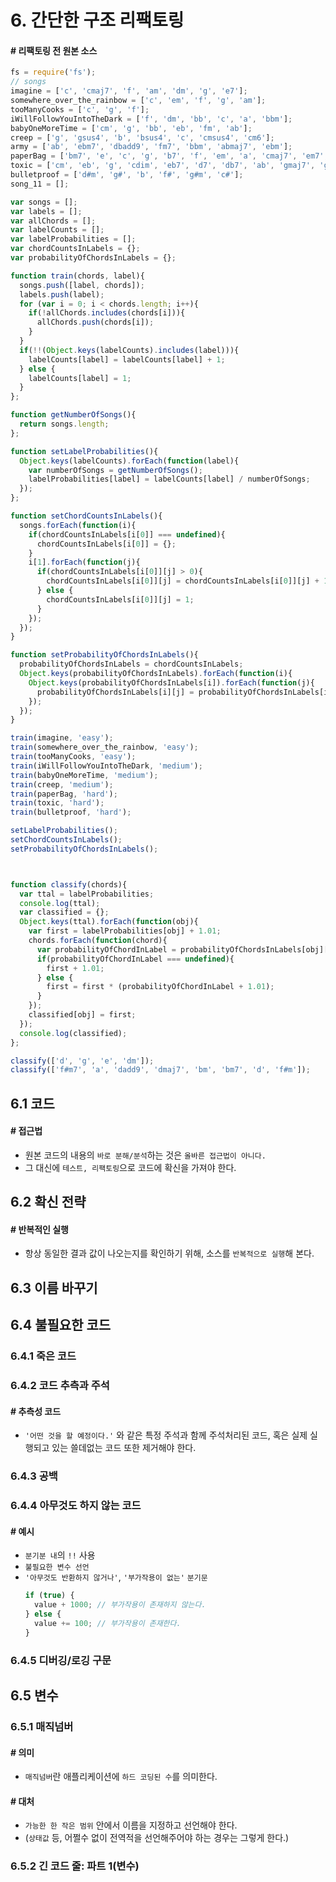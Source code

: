 # 6. 간단한 구조 리팩토링

#### # 리팩토링 전 원본 소스

```javascript
fs = require('fs');
// songs
imagine = ['c', 'cmaj7', 'f', 'am', 'dm', 'g', 'e7'];
somewhere_over_the_rainbow = ['c', 'em', 'f', 'g', 'am'];
tooManyCooks = ['c', 'g', 'f'];
iWillFollowYouIntoTheDark = ['f', 'dm', 'bb', 'c', 'a', 'bbm'];
babyOneMoreTime = ['cm', 'g', 'bb', 'eb', 'fm', 'ab'];
creep = ['g', 'gsus4', 'b', 'bsus4', 'c', 'cmsus4', 'cm6'];
army = ['ab', 'ebm7', 'dbadd9', 'fm7', 'bbm', 'abmaj7', 'ebm'];
paperBag = ['bm7', 'e', 'c', 'g', 'b7', 'f', 'em', 'a', 'cmaj7', 'em7', 'a7', 'f7', 'b'];
toxic = ['cm', 'eb', 'g', 'cdim', 'eb7', 'd7', 'db7', 'ab', 'gmaj7', 'g7'];
bulletproof = ['d#m', 'g#', 'b', 'f#', 'g#m', 'c#'];
song_11 = [];

var songs = [];
var labels = [];
var allChords = [];
var labelCounts = [];
var labelProbabilities = [];
var chordCountsInLabels = {};
var probabilityOfChordsInLabels = {};

function train(chords, label){
  songs.push([label, chords]);
  labels.push(label);
  for (var i = 0; i < chords.length; i++){
    if(!allChords.includes(chords[i])){
      allChords.push(chords[i]);
    }
  }
  if(!!(Object.keys(labelCounts).includes(label))){
    labelCounts[label] = labelCounts[label] + 1;
  } else {
    labelCounts[label] = 1;
  }
};

function getNumberOfSongs(){
  return songs.length;
};

function setLabelProbabilities(){
  Object.keys(labelCounts).forEach(function(label){
    var numberOfSongs = getNumberOfSongs();
    labelProbabilities[label] = labelCounts[label] / numberOfSongs;
  });
};

function setChordCountsInLabels(){
  songs.forEach(function(i){
    if(chordCountsInLabels[i[0]] === undefined){
      chordCountsInLabels[i[0]] = {};
    }
    i[1].forEach(function(j){
      if(chordCountsInLabels[i[0]][j] > 0){
        chordCountsInLabels[i[0]][j] = chordCountsInLabels[i[0]][j] + 1;
      } else {
        chordCountsInLabels[i[0]][j] = 1;
      }
    });
  });
}

function setProbabilityOfChordsInLabels(){
  probabilityOfChordsInLabels = chordCountsInLabels;
  Object.keys(probabilityOfChordsInLabels).forEach(function(i){
    Object.keys(probabilityOfChordsInLabels[i]).forEach(function(j){
      probabilityOfChordsInLabels[i][j] = probabilityOfChordsInLabels[i][j] * 1.0 / songs.length;
    });
  });
}

train(imagine, 'easy');
train(somewhere_over_the_rainbow, 'easy');
train(tooManyCooks, 'easy');
train(iWillFollowYouIntoTheDark, 'medium');
train(babyOneMoreTime, 'medium');
train(creep, 'medium');
train(paperBag, 'hard');
train(toxic, 'hard');
train(bulletproof, 'hard');

setLabelProbabilities();
setChordCountsInLabels();
setProbabilityOfChordsInLabels();



function classify(chords){
  var ttal = labelProbabilities;
  console.log(ttal);
  var classified = {};
  Object.keys(ttal).forEach(function(obj){
    var first = labelProbabilities[obj] + 1.01;
    chords.forEach(function(chord){
      var probabilityOfChordInLabel = probabilityOfChordsInLabels[obj][chord];
      if(probabilityOfChordInLabel === undefined){
        first + 1.01;
      } else {
        first = first * (probabilityOfChordInLabel + 1.01);
      }
    });
    classified[obj] = first;
  });
  console.log(classified);
};

classify(['d', 'g', 'e', 'dm']);
classify(['f#m7', 'a', 'dadd9', 'dmaj7', 'bm', 'bm7', 'd', 'f#m']);
```

## 6.1 코드

#### # 접근법

* 원본 코드의 내용의 `바로 분해/분석`하는 것은 `올바른 접근법이 아니다.`
* 그 대신에 `테스트, 리팩토링`으로 코드에 확신을 가져야 한다.

## 6.2 확신 전략

#### # 반복적인 실행

* 항상 동일한 결과 값이 나오는지를 확인하기 위해, 소스를 `반복적으로 실행`해 본다.

## 6.3 이름 바꾸기

## 6.4 불필요한 코드

### 6.4.1 죽은 코드

### 6.4.2 코드 추측과 주석

#### # 추측성 코드

* `'어떤 것을 할 예정이다.'` 와 같은 특정 주석과 함께 주석처리된 코드, 혹은 실제 실행되고 있는 쓸데없는 코드 또한 제거해야 한다.

### 6.4.3 공백

### 6.4.4 아무것도 하지 않는 코드

#### # 예시

* `분기분 내`의 `!!` 사용
* `불필요한 변수 선언`
* `'아무것도 반환하지 않거나'`, `'부가작용이 없는'` `분기문`
  ```javascript
  if (true) {
    value + 1000; // 부가작용이 존재하지 않는다.
  } else {
    value += 100; // 부가작용이 존재한다.
  }
  ```

### 6.4.5 디버깅/로깅 구문

## 6.5 변수

### 6.5.1 매직넘버

#### # 의미

* `매직넘버`란 애플리케이션에 `하드 코딩된 수`를 의미한다.

#### # 대처

* `가능한 한 작은 범위` 안에서 이름을 지정하고 선언해야 한다.
* (`상태값` 등, 어쩔수 없이 전역적을 선언해주어야 하는 경우는 그렇게 한다.)

### 6.5.2 긴 코드 줄: 파트 1(변수)

